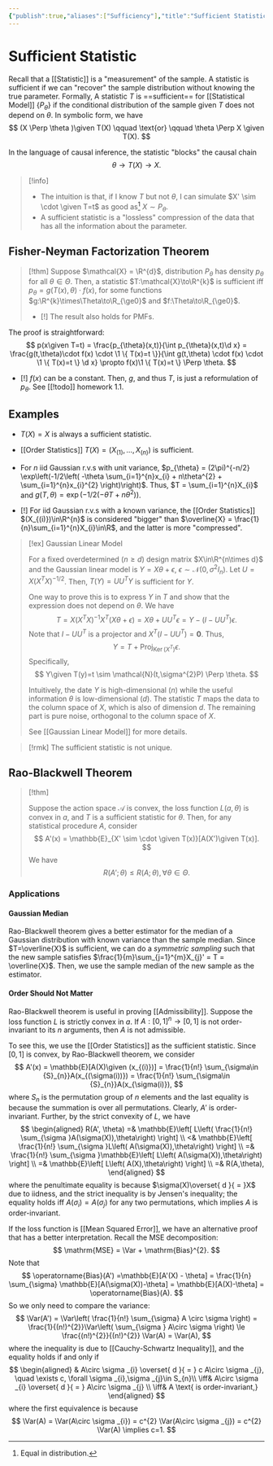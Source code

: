 ```yaml
---
{"publish":true,"aliases":["Sufficiency"],"title":"Sufficient Statistic","created":"2025-05-20T19:13:46","modified":"2025-08-18T18:23:51","tags":["pub-stat"],"cssclasses":"","state":"done","sup":["[[Statistics]]"],"type":"note"}
---
```



# Sufficient Statistic

Recall that a [[Statistic]] is a "measurement" of the sample. A statistic is sufficient if we can "recover" the sample distribution without knowing the true parameter.
Formally, A statistic $T$ is ==sufficient== for [[Statistical Model]] $\{ P_{\theta } \}$ if the conditional distribution of the sample given $T$ does not depend on $\theta$.
In symbolic form, we have
$$
(X \Perp \theta )\given T(X) \qquad \text{or} \qquad \theta \Perp X \given T(X).
$$

In the language of causal inference, the statistic "blocks" the causal chain
$$
\theta \to T(X) \to X.
$$

> [!info]
> - The intuition is that, if I know $T$ but not $\theta$, I can simulate $X' \sim \cdot \given T=t$ as good as[^1] $X \sim P_{\theta}$.
> - A sufficient statistic is a "lossless" compression of the data that has all the information about the parameter.

[^1]: Equal in distribution.

## Fisher-Neyman Factorization Theorem

> [!thm]
> Suppose $\mathcal{X} = \R^{d}$, distribution $P_{\theta}$ has density $p_{\theta }$ for all $\theta\in\Theta$. Then, a statistic $T:\mathcal{X}\to\R^{k}$ is sufficient iff $p_{\theta } = g(T(x),\theta)\cdot f(x)$, for some functions $g:\R^{k}\times\Theta\to\R_{\ge0}$ and $f:\Theta\to\R_{\ge0}$.
>
> - [!] The result also holds for PMFs.

The proof is straightforward:
$$
p(x\given T=t) = \frac{p_{\theta}(x,t)}{\int p_{\theta}(x,t)\d x} = \frac{g(t,\theta)\cdot f(x) \cdot \1 \{ T(x)=t \}}{\int g(t,\theta) \cdot f(x) \cdot \1 \{ T(x)=t \} \d x} \propto f(x)\1 \{ T(x)=t \} \Perp \theta.
$$

- [!] $f(x)$ can be a constant. Then, $g$, and thus $T$, is just a reformulation of $p_{\theta}$. See [[!todo]] homework 1.1.

## Examples

- $T(X)=X$ is always a sufficient statistic.
- [[Order Statistics]] $T(X)= (X_{(1)},\dots,X_{(n)})$ is sufficient.
- For $n$ iid Gaussian r.v.s with unit variance, $p_{\theta} = (2\pi)^{-n/2} \exp\left(-1/2\left( -\theta \sum_{i=1}^{n}x_{i} + n\theta^{2} + \sum_{i=1}^{n}x_{i}^{2} \right)\right)$. Thus, $T = \sum_{i=1}^{n}X_{i}$ and $g(T,\theta) = \exp(-1 /2 (-\theta T + n\theta^{2}))$.

- [!] For iid Gaussian r.v.s with a known variance, the [[Order Statistics]] $(X_{(i)})\in\R^{n}$ is considered "bigger" than $\overline{X} = \frac{1}{n}\sum_{i=1}^{n}X_{i}\in\R$, and the latter is more "compressed".

> [!ex] Gaussian Linear Model
>
> For a fixed overdetermined ($n\ge d$) design matrix $X\in\R^{n\times d}$ and the Gaussian linear model is $Y = X\theta + \epsilon$, $\epsilon \sim \mathcal{N}(0,\sigma^{2}I_{n})$. Let $U = X(X^TX)^{-1 /2}$. Then, $T(Y) = UU^TY$ is sufficient for $Y$.
>
> One way to prove this is to express $Y$ in $T$ and show that the expression does not depend on $\theta$. We have
> $$
> T = X(X^TX)^{-1}X^T (X\theta+\epsilon ) = X\theta + UU^T\epsilon = Y - (I-UU^T)\epsilon .
> $$
> Note that $I-UU^T$ is a projector and $X^T(I-UU^T) = \mathbf{0}$. Thus,
> $$
> Y = T + \operatorname{Proj}_{\operatorname{Ker}(X^T)}\epsilon .
> $$
> Specifically,
> $$
> Y\given T(y)=t \sim \mathcal{N}(t,\sigma^{2}P) \Perp \theta.
> $$
>
> Intuitively, the date $Y$ is high-dimensional ($n$) while the useful information $\theta$ is low-dimensional ($d$). The statistic $T$ maps the data to the column space of $X$, which is also of dimension $d$. The remaining part is pure noise, orthogonal to the column space of $X$.
>
> See [[Gaussian Linear Model]] for more details.

> [!rmk]
> The sufficient statistic is not unique.

## Rao-Blackwell Theorem

> [!thm]
>
> Suppose the action space $\mathcal{A}$ is convex, the loss function $L(a,\theta)$ is convex in $a$, and $T$ is a sufficient statistic for $\theta$. Then, for any statistical procedure $A$, consider
> $$
> A'(x) = \mathbb{E}_{X' \sim \cdot \given T(x)}[A(X')\given T(x)].
> $$
> We have
> $$
> R(A'; \theta) \le R(A; \theta), \forall \theta\in \Theta.
> $$

### Applications

#### Gaussian Median

Rao-Blackwell theorem gives a better estimator for the median of a Gaussian distribution with known variance than the sample median. Since $T=\overline{X}$ is sufficient, we can do a *symmetric sampling* such that the new sample satisfies $\frac{1}{m}\sum_{j=1}^{m}X_{j}' = T = \overline{X}$. Then, we use the sample median of the new sample as the estimator.

#### Order Should Not Matter

Rao-Blackwell theorem is useful in proving [[Admissibility]].
Suppose the loss function $L$ is strictly convex in $a$. If $A: [0,1]^{n}\to [0,1]$ is not order-invariant to its $n$ arguments, then $A$ is not admissible.

To see this, we use the [[Order Statistics]] as the sufficient statistic. Since $[0,1]$ is convex, by Rao-Blackwell theorem, we consider
$$
A'(x) = \mathbb{E}[A(X)\given (x_{(i)})] = \frac{1}{n!} \sum_{\sigma\in {S}_{n}}A(x_{(\sigma(i))}) =  \frac{1}{n!} \sum_{\sigma\in {S}_{n}}A(x_{\sigma(i)}),
$$
where $S_n$ is the permutation group of $n$ elements and the last equality is because the summation is over all permutations. Clearly, $A'$ is order-invariant. Further, by the strict convexity of $L$, we have
$$
\begin{aligned}
R(A', \theta) =& \mathbb{E}\left[ L\left( \frac{1}{n!} \sum_{\sigma }A(\sigma(X)),\theta\right) \right] \\
<& \mathbb{E}\left[ \frac{1}{n!} \sum_{\sigma }L\left( A(\sigma(X)),\theta\right) \right] \\
=& \frac{1}{n!} \sum_{\sigma }\mathbb{E}\left[ L\left( A(\sigma(X)),\theta\right) \right] \\
=& \mathbb{E}\left[ L\left( A(X),\theta\right) \right] \\
=& R(A,\theta),
\end{aligned}
$$
where the penultimate equality is because $\sigma(X)\overset{ d }{ = }X$ due to iidness, and the strict inequality is by Jensen's inequality; the equality holds iff $A(\sigma _{i})=A(\sigma _{j})$ for any two permutations, which implies $A$ is order-invariant.

If the loss function is [[Mean Squared Error]], we have an alternative proof that has a better interpretation. Recall the MSE decomposition:
$$
\mathrm{MSE} = \Var + \mathrm{Bias}^{2}.
$$
Note that
$$
\operatorname{Bias}(A') =\mathbb{E}[A'(X) - \theta] = \frac{1}{n} \sum_{\sigma} \mathbb{E}[A(\sigma(X))-\theta] = \mathbb{E}[A(X)-\theta] = \operatorname{Bias}(A).
$$
So we only need to compare the variance:
$$
\Var(A') = \Var\left( \frac{1}{n!} \sum_{\sigma} A \circ \sigma \right) = \frac{1}{(n!)^{2}}\Var\left(  \sum_{\sigma } A\circ \sigma \right) \le \frac{(n!)^{2}}{(n!)^{2}} \Var(A) = \Var(A),
$$
where the inequality is due to [[Cauchy-Schwartz Inequality]], and the equality holds if and only if
$$
\begin{aligned}
& A\circ \sigma _{i} \overset{ d }{ = } c A\circ \sigma _{j}, \quad \exists c, \forall \sigma _{i},\sigma _{j}\in S_{n}\\
\iff& A\circ \sigma _{i} \overset{ d }{ = } A\circ \sigma _{j} \\
\iff& A \text{ is order-invariant,}
\end{aligned}
$$
where the first equivalence is because
$$
\Var(A) = \Var(A\circ \sigma _{i}) = c^{2} \Var(A\circ \sigma _{j}) = c^{2} \Var(A) \implies c=1.
$$
